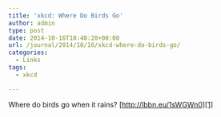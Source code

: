 ```yaml
---
title: 'xkcd: Where Do Birds Go'
author: admin
type: post
date: 2014-10-16T10:40:28+00:00
url: /journal/2014/10/16/xkcd-where-do-birds-go/
categories:
  - Links
tags:
  - xkcd

---
```

Where do birds go when it rains? [http://lbbn.eu/1sWGWn0][1]

 [1]: http://xkcd.com/1434/